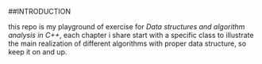 ##INTRODUCTION

this repo is my playground of exercise for _Data structures and algorithm analysis in C++_, each chapter i share start with a specific class to illustrate
the main realization of different algorithms with proper data structure, so keep it on and up.
